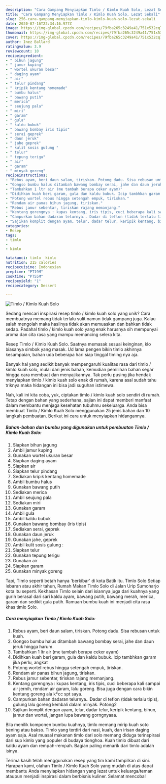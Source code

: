 ```yaml
---
description: "Cara Gampang Menyiapkan Timlo / Kimlo Kuah Solo, Lezat Sekali"
title: "Cara Gampang Menyiapkan Timlo / Kimlo Kuah Solo, Lezat Sekali"
slug: 256-cara-gampang-menyiapkan-timlo-kimlo-kuah-solo-lezat-sekali
date: 2020-07-16T22:34:16.977Z
image: https://img-global.cpcdn.com/recipes/79fba265c3249a41/751x532cq70/timlo-kimlo-kuah-solo-foto-resep-utama.jpg
thumbnail: https://img-global.cpcdn.com/recipes/79fba265c3249a41/751x532cq70/timlo-kimlo-kuah-solo-foto-resep-utama.jpg
cover: https://img-global.cpcdn.com/recipes/79fba265c3249a41/751x532cq70/timlo-kimlo-kuah-solo-foto-resep-utama.jpg
author: Inez Ballard
ratingvalue: 3.9
reviewcount: 10
recipeingredient:
- " bihun jagung"
- " jamur kuping"
- " wortel ukuran besar"
- " daging ayam"
- " air"
- " telur pindang"
- " kripik kentang homemade"
- " bumbu halus"
- " bawang putih"
- " merica"
- " seujung pala"
- " miri"
- " garam"
- " gula"
- " kaldu bubuk"
- " bawang bombay iris tipis"
- " serai geprek"
- " daun jeruk"
- " jahe geprek"
- " kulit sosis gulung "
- " telur"
- " tepung terigu"
- " air"
- " garam"
- " minyak goreng"
recipeinstructions:
- "Rebus ayam, beri daun salam, tiriskan. Potong dadu. Sisa rebusan untuk kuah."
- "Gongso bumbu halus ditambah bawang bombay serai, jahe dan daun jeruk hingga harum."
- "Tambahkan 1 ltr air (me tambah berapa ceker ayam)"
- "Didihkan kuah beri garam, gula dan kaldu bubuk. Icip tambhkan garam jika perlu, angkat"
- "Potong wortel rebus hingga setengah empuk, tiriskan."
- "Rendam air panas bihun jagung, tiriskan."
- "Rebus jamur sebentar, tiriskan rajang memanjang."
- "Kentang gorengnya : kupas kentang, iris tipis, cuci beberapa kali sampai air jernih, rendam air garam, lalu goreng. Bisa juga dengan cara bikin kentang goreng ala k*cc spt saya."
- "Campurkan bahan dadaran telurnya.. Dadar di teflon (tidak terlalu tipis), gulung lalu goreng kembali dalam minyak. Potong2"
- "Sajikan komplit dengan ayam, telur, dadar telur, keripik kentang, bihun, jamur dan wortel, jangan lupa bawang gorngnyaaa."
categories:
- Resep
tags:
- timlo
- 
- kimlo

katakunci: timlo  kimlo 
nutrition: 215 calories
recipecuisine: Indonesian
preptime: "PT19M"
cooktime: "PT55M"
recipeyield: "1"
recipecategory: Dessert

---
```



![Timlo / Kimlo Kuah Solo](https://img-global.cpcdn.com/recipes/79fba265c3249a41/751x532cq70/timlo-kimlo-kuah-solo-foto-resep-utama.jpg)

Sedang mencari inspirasi resep timlo / kimlo kuah solo yang unik? Cara membuatnya memang tidak terlalu sulit namun tidak gampang juga. Kalau salah mengolah maka hasilnya tidak akan memuaskan dan bahkan tidak sedap. Padahal timlo / kimlo kuah solo yang enak harusnya sih mempunyai aroma dan cita rasa yang mampu memancing selera kita.

Resep Timlo / Kimlo Kuah Solo. Saatnya memasak sesuai keinginan, klo biasanya simbok yang masak. Ud lama pengen bikin timlo akhirnya kesampaian, bahan uda beberapa hari siap tinggal timing nya aja.

Banyak hal yang sedikit banyak mempengaruhi kualitas rasa dari timlo / kimlo kuah solo, mulai dari jenis bahan, kemudian pemilihan bahan segar hingga cara membuat dan menyajikannya. Tak perlu pusing jika hendak menyiapkan timlo / kimlo kuah solo enak di rumah, karena asal sudah tahu triknya maka hidangan ini bisa jadi suguhan istimewa.


Nah, kali ini kita coba, yuk, ciptakan timlo / kimlo kuah solo sendiri di rumah. Tetap dengan bahan yang sederhana, sajian ini dapat memberi manfaat dalam membantu menjaga kesehatan tubuhmu sekeluarga. Anda bisa membuat Timlo / Kimlo Kuah Solo menggunakan 25 jenis bahan dan 10 langkah pembuatan. Berikut ini cara untuk menyiapkan hidangannya.

<!--inarticleads1-->

##### Bahan-bahan dan bumbu yang digunakan untuk pembuatan Timlo / Kimlo Kuah Solo:

1. Siapkan  bihun jagung
1. Ambil  jamur kuping
1. Gunakan  wortel ukuran besar
1. Siapkan  daging ayam
1. Siapkan  air
1. Siapkan  telur pindang
1. Sediakan  kripik kentang homemade
1. Ambil  bumbu halus
1. Gunakan  bawang putih
1. Sediakan  merica
1. Ambil  seujung pala
1. Sediakan  miri
1. Gunakan  garam
1. Ambil  gula
1. Ambil  kaldu bubuk
1. Gunakan  bawang bombay (iris tipis)
1. Sediakan  serai, geprek
1. Gunakan  daun jeruk
1. Gunakan  jahe, geprek
1. Ambil  kulit sosis gulung :
1. Siapkan  telur
1. Gunakan  tepung terigu
1. Gunakan  air
1. Siapkan  garam
1. Gunakan  minyak goreng


Tapi, Timlo seperti betah hanya &#39;berkibar&#39; di kota Batik itu. Timlo Solo Setiap lebaran atau akhir tahun, Rumah Makan Timlo Solo di Jalan Urip Sumoharjo kota itu seperti. Kekhasan Timlo selain dari isiannya juga dari kuahnya yang gurih berasal dari sari kaldu ayam, bawang putih, bawang merah, merica, garam dan sedikit gula putih. Ramuan bumbu kuah ini menjadi cita rasa khas timlo Solo. 

<!--inarticleads2-->

##### Cara menyiapkan Timlo / Kimlo Kuah Solo:

1. Rebus ayam, beri daun salam, tiriskan. Potong dadu. Sisa rebusan untuk kuah.
1. Gongso bumbu halus ditambah bawang bombay serai, jahe dan daun jeruk hingga harum.
1. Tambahkan 1 ltr air (me tambah berapa ceker ayam)
1. Didihkan kuah beri garam, gula dan kaldu bubuk. Icip tambhkan garam jika perlu, angkat
1. Potong wortel rebus hingga setengah empuk, tiriskan.
1. Rendam air panas bihun jagung, tiriskan.
1. Rebus jamur sebentar, tiriskan rajang memanjang.
1. Kentang gorengnya : kupas kentang, iris tipis, cuci beberapa kali sampai air jernih, rendam air garam, lalu goreng. Bisa juga dengan cara bikin kentang goreng ala k*cc spt saya.
1. Campurkan bahan dadaran telurnya.. Dadar di teflon (tidak terlalu tipis), gulung lalu goreng kembali dalam minyak. Potong2
1. Sajikan komplit dengan ayam, telur, dadar telur, keripik kentang, bihun, jamur dan wortel, jangan lupa bawang gorngnyaaa.


Bila menilik komponen bumbu kuahnya, timlo memang mirip kuah soto bening atau bakso. Timlo yang terdiri dari nasi, kuah, dan irisan daging ayam saja. Asal muasal makanan timlo dari solo memang diduga terinspirasi dari sup kimlo yang populer di budaya tionghoa. Kuah timlo dibuat dari kaldu ayam dan rempah-rempah. Bagian paling menarik dari timlo adalah isinya. 

Terima kasih telah menggunakan resep yang tim kami tampilkan di sini. Harapan kami, olahan Timlo / Kimlo Kuah Solo yang mudah di atas dapat membantu Anda menyiapkan hidangan yang lezat untuk keluarga/teman ataupun menjadi inspirasi dalam berbisnis kuliner. Selamat mencoba!
